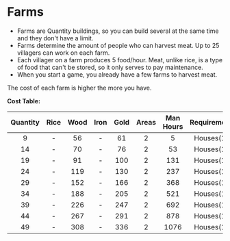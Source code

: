 # Farms

- Farms are Quantity buildings, so you can build several at the same time and they don't have a limit.
- Farms determine the amount of people who can harvest meat. Up to 25 villagers can work on each farm.
- Each villager on a farm produces 5 food/hour. Meat, unlike rice, is a type of food that can't be stored, so it only serves to pay maintenance.
- When you start a game, you already have a few farms to harvest meat.

The cost of each farm is higher the more you have.

**Cost Table:**

| Quantity | Rice  | Wood  | Iron  | Gold  | Areas | Man Hours | Requirement |
| :------: | :---: | :---: | :---: | :---: | :---: | :-------: | :---------: |
|    9     |   -   |  56   |   -   |  61   |   2   |     5     |  Houses(1)  |
|    14    |   -   |  70   |   -   |  76   |   2   |    53     |  Houses(1)  |
|    19    |   -   |  91   |   -   |  100  |   2   |    131    |  Houses(1)  |
|    24    |   -   |  119  |   -   |  130  |   2   |    237    |  Houses(1)  |
|    29    |   -   |  152  |   -   |  166  |   2   |    368    |  Houses(1)  |
|    34    |   -   |  188  |   -   |  205  |   2   |    521    |  Houses(1)  |
|    39    |   -   |  226  |   -   |  247  |   2   |    692    |  Houses(1)  |
|    44    |   -   |  267  |   -   |  291  |   2   |    878    |  Houses(1)  |
|    49    |   -   |  308  |   -   |  336  |   2   |   1076    |  Houses(1)  |